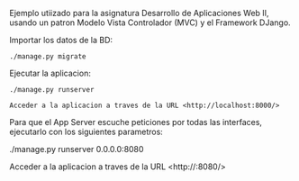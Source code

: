Ejemplo utiizado para la asignatura Desarrollo de Aplicaciones Web II, usando un patron Modelo Vista Controlador (MVC) y el Framework DJango.

Importar los datos de la BD:

    ./manage.py migrate

Ejecutar la aplicacion:

    ./manage.py runserver

    Acceder a la aplicacion a traves de la URL <http://localhost:8000/>

Para que el App Server escuche peticiones por todas las interfaces, ejecutarlo con los siguientes parametros:

  ./manage.py runserver 0.0.0.0:8080

  Acceder a la aplicacion a traves de la URL <http://<IP>:8080/>
